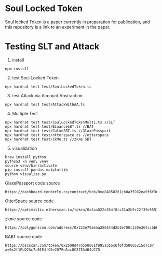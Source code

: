 # Soul Locked Token
Soul locked Token is a paper currently in preparation for publication, and this repository is a link to an experiment in the paper.

# Testing SLT and Attack
1. install
```
npm install
```

2. test Soul Locked Token
```
npx hardhat test test/SoulLockedToken.ts
```

3. test Attack via Account Abstraction
```
npx hardhat test test/AttackWithAA.ts
```

4. Multiple Test
```aiignore
npx hardhat test test/SoulLockedTokenMulti.ts //SLT
npx hardhat test test/BinanceSBT.ts //BAT
npx hardhat test test/GalxeSBT.ts //GlaxePassport
npx hardhat test test/otterspace.ts //otterspace
npx hardhat test test/zkMe.ts //zkme SBT
```

5. visualization
```
brew install python
python3 -m venv venv
source venv/bin/activate
pip install pandas matplotlib
python visualize.py 
```

GlaxePassport code source
```
https://dashboard.tenderly.co/contract/bnb/0xe84050261cb0a35982ea0f6f3d9dff4b8ed3c012/code
```

OtterSpace source code
```
https://optimistic.etherscan.io/token/0x2aa822e264f8cc31a2b9c22f39e5551241e94dfb#code
```

zkme source code
```
https://polygonscan.com/address/0x333e79aeaa286644d2b2e700c330e364ccbb631a#code
```

BABT source code
```
https://bscscan.com/token/0x2b09d47d550061f995a3b5c6f0fd58005215d7c8?a=0x2f1FbD2Ac7a01E4fC6e207EeAac0C875A464dC7D
```
